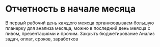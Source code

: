 # Отчетность в начале месяца

В первый рабочий день каждого меясца организовываем большую планерку для анализа месяца, можно в последний день меясца с пивом, презентациями и прочим.
Закрыть бюджетирование
Анализ задач, оплат, сроков, заработков
